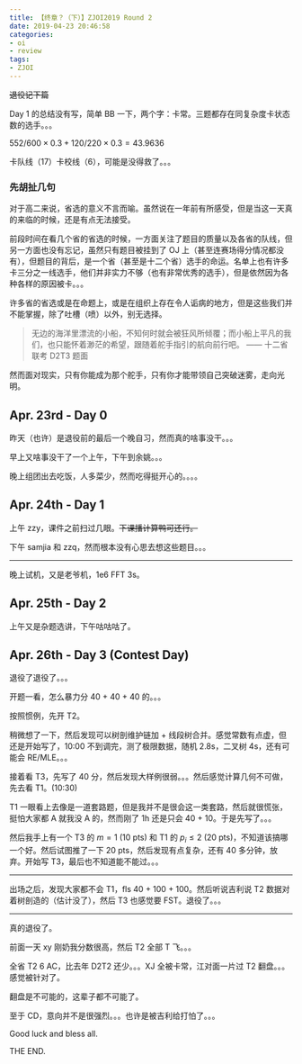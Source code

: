 ```yaml
---
title: 【终章？（下）】ZJOI2019 Round 2
date: 2019-04-23 20:46:58
categories:
- oi
- review
tags:
- ZJOI
---
```


~~退役记下篇~~

Day 1 的总结没有写，简单 BB 一下，两个字：卡常。三题都存在同复杂度卡状态数的选手。。。

$552 / 600 \times 0.3 + 120 / 220 \times 0.3 = 43.9636$

卡队线（17）卡校线（6），可能是没得救了。。。

<!--- more --->

### 先胡扯几句

对于高二来说，省选的意义不言而喻。虽然说在一年前有所感受，但是当这一天真的来临的时候，还是有点无法接受。

前段时间在看几个省的省选的时候，一方面关注了题目的质量以及各省的队线，但另一方面也没有忘记，虽然只有题目被挂到了 OJ 上（甚至连赛场得分情况都没有），但题目的背后，是一个省（甚至是十二个省）选手的命运。名单上也有许多卡三分之一线选手，他们并非实力不够（也有非常优秀的选手），但是依然因为各种各样的原因被卡。。。

许多省的省选或是在命题上，或是在组织上存在令人诟病的地方，但是这些我们并不能掌握，除了吐槽（喷）以外，别无选择。

> 无边的海洋里漂流的小船，不知何时就会被狂风所倾覆；而小船上平凡的我们，也只能怀着渺茫的希望，跟随着舵手指引的航向前行吧。 —— 十二省联考 D2T3 题面

然而面对现实，只有你能成为那个舵手，只有你才能带领自己突破迷雾，走向光明。
 
## Apr. 23rd - Day 0

昨天（也许）是退役前的最后一个晚自习，然而真的啥事没干。。。

早上又啥事没干了一个上午，下午到余姚。。。

晚上组团出去吃饭，人多菜少，然而吃得挺开心的。。。。

## Apr. 24th - Day 1

上午 zzy，课件之前扫过几眼。~~下课播计算鸭可还行。~~

下午 samjia 和 zzq，然而根本没有心思去想这些题目。。。

---

晚上试机，又是老爷机，1e6 FFT 3s。

## Apr. 25th - Day 2

上午又是杂题选讲，下午咕咕咕了。

## Apr. 26th - Day 3 (Contest Day)

退役了退役了。。。

开题一看，怎么暴力分 40 + 40 + 40 的。。。

按照惯例，先开 T2。

稍微想了一下，然后发现可以树剖维护链加 + 线段树合并。感觉常数有点虚，但还是开始写了，10:00 不到调完，测了极限数据，随机 2.8s，二叉树 4s，还有可能会 RE/MLE。。。

接着看 T3，先写了 40 分，然后发现大样例很弱。。。然后感觉计算几何不可做，先去看 T1。(10:30)

T1 一眼看上去像是一道套路题，但是我并不是很会这一类套路，然后就很慌张，挺怕大家都 A 就我没 A  的，然而刚了 1h 还是只会 40 + 10。于是先写了。。。

然后我手上有一个 T3 的 $m = 1$ (10 pts) 和 T1 的 $p_i \le 2$ (20 pts)，不知道该搞哪一个好。然后试图推了一下 20 pts，然后发现有点复杂，还有 40 多分钟，放弃。开始写 T3，最后也不知道能不能过。。。

---

出场之后，发现大家都不会 T1，fls 40 + 100 + 100。然后听说吉利说 T2 数据对着树剖造的（估计没了），然后 T3 也感觉要 FST。退役了。。。

---

真的退役了。

前面一天 xy 刚奶我分数很高，然后 T2 全部 T 飞。。。

全省 T2 6 AC，比去年 D2T2 还少。。。XJ 全被卡常，江对面一片过 T2 翻盘。。。感觉被针对了。

翻盘是不可能的，这辈子都不可能了。

至于 CD，意向并不是很强烈。。。也许是被吉利给打怕了。。。

Good luck and bless all.

THE END.
